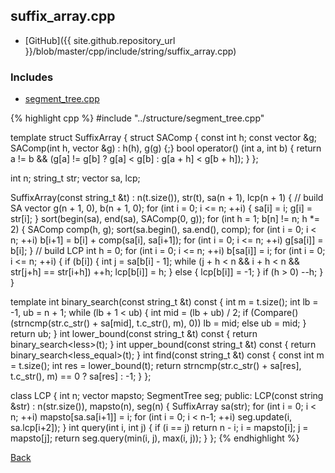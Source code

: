 ## suffix_array.cpp

- [GitHub]({{ site.github.repository_url }}/blob/master/cpp/include/string/suffix_array.cpp)

### Includes

- [segment_tree.cpp](../structure/segment_tree)

{% highlight cpp %}
#include "../structure/segment_tree.cpp"

template<typename string_t>
struct SuffixArray {
  struct SAComp {
    const int h;
    const vector<int> &g;
    SAComp(int h, vector<int> &g) : h(h), g(g) {;}
    bool operator() (int a, int b) {
      return a != b && (g[a] != g[b] ? g[a] < g[b] : g[a + h] < g[b + h]);
    }
  };

  int n;
  string_t str;
  vector<int> sa, lcp;

  SuffixArray(const string_t &t) : n(t.size()), str(t), sa(n + 1), lcp(n + 1) {
    // build SA
    vector<int> g(n + 1, 0), b(n + 1, 0);
    for (int i = 0; i <= n; ++i) { sa[i] = i; g[i] = str[i]; }
    sort(begin(sa), end(sa), SAComp(0, g));
    for (int h = 1; b[n] != n; h *= 2) {
      SAComp comp(h, g);
      sort(sa.begin(), sa.end(), comp);
      for (int i = 0; i < n; ++i) b[i+1] = b[i] + comp(sa[i], sa[i+1]);
      for (int i = 0; i <= n; ++i) g[sa[i]] = b[i];
    }
    // build LCP
    int h = 0;
    for (int i = 0; i <= n; ++i) b[sa[i]] = i;
    for (int i = 0; i <= n; ++i) {
      if (b[i]) {
        int j = sa[b[i] - 1];
        while (j + h < n && i + h < n && str[j+h] == str[i+h]) ++h;
        lcp[b[i]] = h;
      }
      else {
        lcp[b[i]] = -1;
      }
      if (h > 0) --h;
    }
  }

  template<class Compare>
  int binary_search(const string_t &t) const {
    int m = t.size();
    int lb = -1, ub = n + 1;
    while (lb + 1 < ub) {
      int mid = (lb + ub) / 2;
      if (Compare()(strncmp(str.c_str() + sa[mid], t.c_str(), m), 0)) lb = mid;
      else ub = mid;
    }
    return ub;
  }
  int lower_bound(const string_t &t) const {
    return binary_search<less<int>>(t);
  }
  int upper_bound(const string_t &t) const {
    return binary_search<less_equal<int>>(t);
  }
  int find(const string_t &t) const {
    const int m = t.size();
    int res = lower_bound(t);
    return strncmp(str.c_str() + sa[res], t.c_str(), m) == 0 ? sa[res] : -1;
  }
};

class LCP {
  int n;
  vector<int> mapsto;
  SegmentTree<RMQ> seg;
public:
  LCP(const string &str) : n(str.size()), mapsto(n), seg(n) {
    SuffixArray<string> sa(str);
    for (int i = 0; i < n; ++i) mapsto[sa.sa[i+1]] = i;
    for (int i = 0; i < n-1; ++i) seg.update(i, sa.lcp[i+2]);
  }
  int query(int i, int j) {
    if (i == j) return n - i;
    i = mapsto[i]; j = mapsto[j];
    return seg.query(min(i, j), max(i, j));
  }
};
{% endhighlight %}

[Back](../..)

